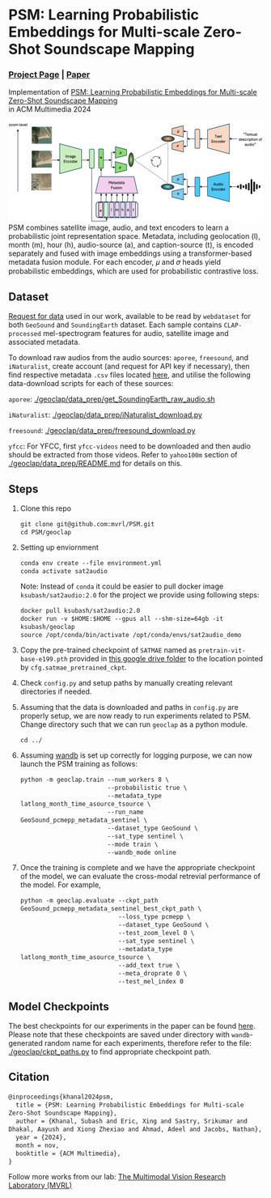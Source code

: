 # PSM: Learning Probabilistic Embeddings for Multi-scale Zero-Shot Soundscape Mapping
### [Project Page](https://subash-khanal.github.io/PSM/index.html) | [Paper](https://arxiv.org/pdf/2408.07050) 
Implementation of 
[PSM: Learning Probabilistic Embeddings for Multi-scale Zero-Shot Soundscape Mapping](https://subash-khanal.github.io/PSM/index.html)  
in ACM Multimedia 2024

<img src='geoclap/figure.png'/>
PSM combines satellite image, audio, and text encoders to learn a probabilistic joint representation space. Metadata, including geolocation (l), month (m), hour (h), audio-source (a), and caption-source (t), is encoded separately and fused with image embeddings using a transformer-based metadata fusion module. For each encoder, 𝜇 and 𝜎 heads yield probabilistic embeddings, which are used for probabilistic contrastive loss.

## Dataset

[Request for data](https://docs.google.com/forms/d/e/1FAIpQLSdQQrewZj8jnHihKKdyZ22H4Zw6YxbUHBPddIpgbGfmCxZypQ/viewform) used in our work, available to be read by `webdataset` for both `GeoSound` and `SoundingEarth` dataset. Each sample contains `CLAP-processed` mel-spectrogram features for audio, satellite image and associated metadata. 

To download raw audios from the audio sources: `aporee`, `freesound`, and `iNaturalist`, create account (and request for API key if necessary), then find respective metadata `.csv` files located [here](https://drive.google.com/drive/folders/1KA2NSAcc92ZTFqDC_l19VCpK8nHbvlnF?usp=sharing), and utilise the following data-download scripts for each of these sources: 

`aporee`: [./geoclap/data_prep/get_SoundingEarth_raw_audio.sh](https://github.com/mvrl/PSM/blob/main/geoclap/data_prep/get_SoundingEarth_raw_audio.sh)

`iNaturalist`: [./geoclap/data_prep/iNaturalist_download.py](https://github.com/mvrl/PSM/blob/main/geoclap/data_prep/iNaturalist_download.py)

`freesound`: [./geoclap/data_prep/freesound_download.py](https://github.com/mvrl/PSM/blob/main/geoclap/data_prep/freesound_download.py)

`yfcc`: For YFCC, first `yfcc-videos` need to be downloaded and then audio should be extracted from those videos. Refer to `yahoo100m` section of [./geoclap/data_prep/README.md](https://github.com/mvrl/PSM/blob/main/geoclap/data_prep/README.md) for details on this.

## Steps

1. Clone this repo
    ```
    git clone git@github.com:mvrl/PSM.git
    cd PSM/geoclap
    ```
2. Setting up enviornment
    ```
    conda env create --file environment.yml
    conda activate sat2audio
    ```
    
    Note: Instead of `conda` it could be easier to pull docker image `ksubash/sat2audio:2.0` for the project we provide using following steps:

    ```
    docker pull ksubash/sat2audio:2.0
    docker run -v $HOME:$HOME --gpus all --shm-size=64gb -it ksubash/geoclap
    source /opt/conda/bin/activate /opt/conda/envs/sat2audio_demo
    ```

<!-- 3. Please refer to `./data_prep/README.md` for details on SoundingEarth and instructions on how to download Sentinel2 imagery. Some scipts for basic pre-processing steps required for experiments related to `PSM` are also provided there. -->

3. Copy the pre-trained checkpoint of `SATMAE` named as `pretrain-vit-base-e199.pth` provided in [this google drive folder](https://drive.google.com/drive/folders/1NJyba2hoQen_lDCgm9S4MymrsIZDQmgS?usp=share_link) to the location pointed by `cfg.satmae_pretrained_ckpt`.

5. Check `config.py` and setup paths by manually creating relevant directories if needed.

5. Assuming that the data is downloaded and paths in `config.py` are properly setup, we are now ready to run experiments related to PSM. Change directory such that we can run `geoclap` as a python module.
    ```
    cd ../
    ```

6. Assuming [wandb](https://wandb.ai/home) is set up correctly for logging purpose, we can now launch the PSM training as follows:
    ```
   python -m geoclap.train --num_workers 8 \
                            --probabilistic true \
                            --metadata_type latlong_month_time_asource_tsource \
                            --run_name GeoSound_pcmepp_metadata_sentinel \
                            --dataset_type GeoSound \
                            --sat_type sentinel \
                            --mode train \
                            --wandb_mode online
    
7. Once the training is complete and we have the appropriate checkpoint of the model, we can evaluate the cross-modal retrevial performance of the model. For example,
    ```
    python -m geoclap.evaluate --ckpt_path GeoSound_pcmepp_metadata_sentinel_best_ckpt_path \
                               --loss_type pcmepp \
                               --dataset_type GeoSound \
                               --test_zoom_level 0 \
                               --sat_type sentinel \
                               --metadata_type latlong_month_time_asource_tsource \
                               --add_text true \
                               --meta_droprate 0 \
                               --test_mel_index 0 
    ```

## Model Checkpoints

The best checkpoints for our experiments in the paper can be found [here](https://drive.google.com/drive/folders/1RaMykYcGeZTJ0W3nLuVVDv95azojt1T4?usp=sharing). Please note that these checkpoints are saved under directory with `wandb`-generated random name for each experiments, therefore refer to the file: [./geoclap/ckpt_paths.py](https://github.com/mvrl/PSM/blob/main/geoclap/ckpt_paths.py) to find appropriate checkpoint path.

## Citation
```
@inproceedings{khanal2024psm,
  title = {PSM: Learning Probabilistic Embeddings for Multi-scale Zero-Shot Soundscape Mapping},
  author = {Khanal, Subash and Eric, Xing and Sastry, Srikumar and Dhakal, Aayush and Xiong Zhexiao and Ahmad, Adeel and Jacobs, Nathan},
  year = {2024},
  month = nov,
  booktitle = {ACM Multimedia},
}
```

Follow more works from our lab: [The Multimodal Vision Research Laboratory (MVRL)](https://mvrl.cse.wustl.edu)
